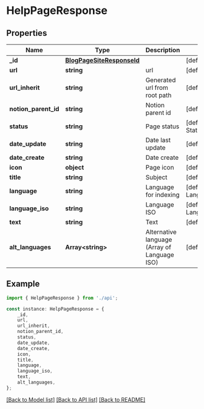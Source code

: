 # HelpPageResponse


## Properties

Name | Type | Description | Notes
------------ | ------------- | ------------- | -------------
**_id** | [**BlogPageSiteResponseId**](BlogPageSiteResponseId.md) |  | [default to undefined]
**url** | **string** | url | [default to undefined]
**url_inherit** | **string** | Generated url from root path | [default to undefined]
**notion_parent_id** | **string** | Notion parent id | [default to undefined]
**status** | **string** | Page status | [default to StatusEnum_Backlog]
**date_update** | **string** | Date last update | [default to undefined]
**date_create** | **string** | Date create | [default to undefined]
**icon** | **object** | Page icon | [default to undefined]
**title** | **string** | Subject | [default to undefined]
**language** | **string** | Language for indexing | [default to LanguageEnum_russian]
**language_iso** | **string** | Language ISO | [default to LanguageIsoEnum_ru]
**text** | **string** | Text | [default to undefined]
**alt_languages** | **Array&lt;string&gt;** | Alternative language (Array of Language ISO) | [default to undefined]

## Example

```typescript
import { HelpPageResponse } from './api';

const instance: HelpPageResponse = {
    _id,
    url,
    url_inherit,
    notion_parent_id,
    status,
    date_update,
    date_create,
    icon,
    title,
    language,
    language_iso,
    text,
    alt_languages,
};
```

[[Back to Model list]](../README.md#documentation-for-models) [[Back to API list]](../README.md#documentation-for-api-endpoints) [[Back to README]](../README.md)
